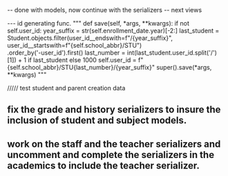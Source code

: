 -- done with models, now continue with the serializers
-- next views


--- id generating func.
"""
def save(self, *args, **kwargs):
    if not self.user_id:
        year_suffix = str(self.enrollment_date.year)[-2:]
        last_student = Student.objects.filter(user_id__endswith=f"/{year_suffix}", user_id__startswith=f"{self.school_abbr}/STU") \
                                        .order_by('-user_id').first()
        last_number = int(last_student.user_id.split('/')[1]) + 1 if last_student else 1000
        self.user_id = f"{self.school_abbr}/STU{last_number}/{year_suffix}"
    super().save(*args, **kwargs)
"""


///// test student and parent creation data
<!-- # student_data = { -->
<!-- # "first_name": "Alice",
# "last_name": "Smith",
# "date_of_birth": "2008-04-12",
# "gender": "Female",
# "contact": {
#     "email": "alice@example.com",
#     "phone": "0911122334"
# },
# "address": {
#     "city": "Addis Ababa",
#     "kebele": "01",
#     "home_number": "123",
#     "postal_number": "456"
# },
# "enrollment_date": "2023-09-01",
# # For new parent creation (nested)
# "parents": [
#     {
#         "first_name": "John",
#         "last_name": "Smith",
#         "date_of_birth": "1970-01-01",
#         "gender": "Male",
#         "contact": {
#             "email": "john@example.com",
#             "phone": "0911000000"
#         },
#         "address": {
#             "city": "Addis Ababa",
#             "kebele": "02",
#             "home_number": "789",
#             "postal_number": "000"
#         }
#     }
# ]
# }

# serializer = StudentSerializer(data=student_data)
# serializer.is_valid(raise_exception=True) 
# student = serializer.save() 
# print(student)
# print(student.parents.all()) 

# from students.serializers import StudentSerializer
# from parents.models import Parent
# from users.models import Contact, Address


# from users.models import User, Contact, Address
# from students.models import Student
# from parents.models import Parent

# # Delete in dependency-safe order
# Student.objects.all().delete()
# Parent.objects.all().delete()
# User.objects.all().delete()
# Contact.objects.all().delete()
# Address.objects.all().delete() -->





## fix the grade and history serializers to insure the inclusion of student and subject models.
## work on the staff and the teacher serializers and uncomment and complete the serializers in the academics to include the teacher serializer.